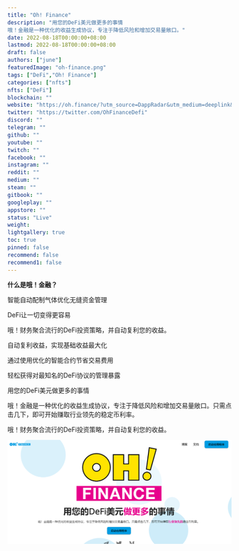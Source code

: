 ```yaml
---
title: "Oh! Finance"
description: "用您的DeFi美元做更多的事情
哦！金融是一种优化的收益生成协议，专注于降低风险和增加交易量敞口。"
date: 2022-08-18T00:00:00+08:00
lastmod: 2022-08-18T00:00:00+08:00
draft: false
authors: ["june"]
featuredImage: "oh-finance.png"
tags: ["DeFi","Oh! Finance"]
categories: ["nfts"]
nfts: ["DeFi"]
blockchain: ""
website: "https://oh.finance/?utm_source=DappRadar&utm_medium=deeplink&utm_campaign=visit-website"
twitter: "https://twitter.com/OhFinanceDefi"
discord: ""
telegram: ""
github: ""
youtube: ""
twitch: ""
facebook: ""
instagram: ""
reddit: ""
medium: ""
steam: ""
gitbook: ""
googleplay: ""
appstore: ""
status: "Live"
weight: 
lightgallery: true
toc: true
pinned: false
recommend: false
recommend1: false
---
```


**什么是哦！金融？**

智能自动配制气体优化无缝资金管理

DeFi让一切变得更容易

哦！财务聚合流行的DeFi投资策略，并自动复利您的收益。

自动复利收益，实现基础收益最大化

通过使用优化的智能合约节省交易费用

轻松获得对最知名的DeFi协议的管理暴露

用您的DeFi美元做更多的事情

哦！金融是一种优化的收益生成协议，专注于降低风险和增加交易量敞口。只需点击几下，即可开始赚取行业领先的稳定币利率。

哦！财务聚合流行的DeFi投资策略，并自动复利您的收益。

![金融](39.png)